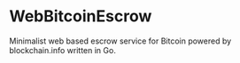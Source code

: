 # WebBitcoinEscrow
Minimalist web based escrow service for Bitcoin powered by blockchain.info written in Go.
